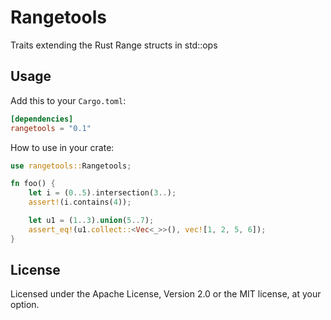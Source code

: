 # Rangetools

Traits extending the Rust Range structs in std::ops

## Usage

Add this to your `Cargo.toml`:

```toml
[dependencies]
rangetools = "0.1"
```

How to use in your crate:

```rust
use rangetools::Rangetools;

fn foo() {
    let i = (0..5).intersection(3..);
    assert!(i.contains(4));

    let u1 = (1..3).union(5..7);
    assert_eq!(u1.collect::<Vec<_>>(), vec![1, 2, 5, 6]);
}
```

## License

Licensed under the Apache License, Version 2.0 or the MIT license, at your option.
